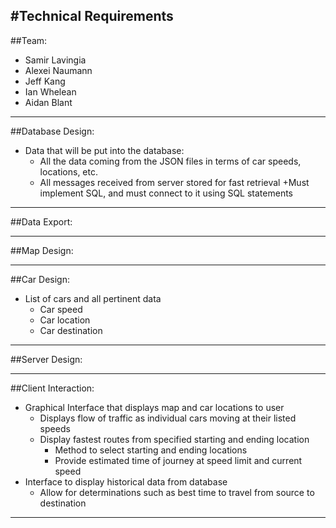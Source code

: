 #Technical Requirements
----
##Team:
+ Samir Lavingia
+ Alexei Naumann
+ Jeff Kang
+ Ian Whelean
+ Aidan Blant

----
##Database Design:
+ Data that will be put into the database:
	+ All the data coming from the JSON files in terms of car speeds, locations, etc.
	+ All messages received from server stored for fast retrieval
	+Must implement SQL, and must connect to it using SQL statements
----

##Data Export:


----

##Map Design:

----

##Car Design:
+ List of cars and all pertinent data
	+ Car speed
	+ Car location
	+ Car destination

----

##Server Design:


----

##Client Interaction:
+ Graphical Interface that displays map and car locations to user
	+ Displays flow of traffic as individual cars moving at their listed speeds
	+ Display fastest routes from specified starting and ending location
		+ Method to select starting and ending locations
		+ Provide estimated time of journey at speed limit and current speed
+ Interface to display historical data from database
	+ Allow for determinations such as best time to travel from source to destination 
----

